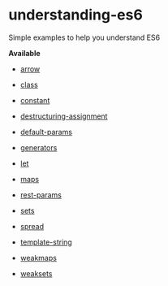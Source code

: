 # understanding-es6
Simple examples to help you understand ES6

__Available__

* [arrow](./arrow.js)

* [class](./class.js)

* [constant](./constant.js)

* [destructuring-assignment](./destructuring-assignment.js)

* [default-params](./default.js)

* [generators](./generators.js)

* [let](./let.js)

* [maps](./maps.js)

* [rest-params](./rest-params.js)

* [sets](./sets.js)

* [spread](./spread.js)

* [template-string](./template-string.js)

* [weakmaps](./weakmaps.js)

* [weaksets](./weaksets.js)